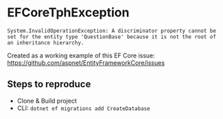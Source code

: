 # EFCoreTphException

`System.InvalidOperationException: A discriminator property cannot be set for the entity type 'QuestionBase' because it is not the root of an inheritance hierarchy.`

Created as a working example of this EF Core issue:
https://github.com/aspnet/EntityFrameworkCore/issues

## Steps to reproduce
- Clone & Build project
- CLI: `dotnet ef migrations add CreateDatabase`